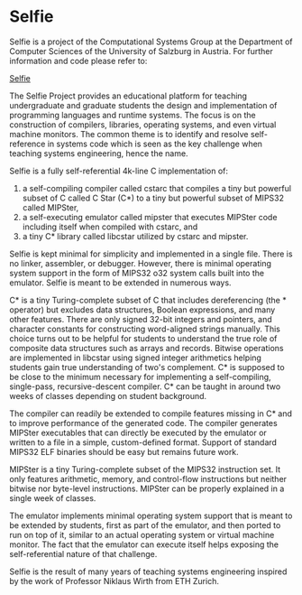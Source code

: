 # Selfie

Selfie is a project of the Computational Systems Group at the
Department of Computer Sciences of the University of Salzburg
in Austria. For further information and code please refer to:

[Selfie](http://selfie.cs.uni-salzburg.at)

The Selfie Project provides an educational platform for teaching
undergraduate and graduate students the design and implementation
of programming languages and runtime systems. The focus is on the
construction of compilers, libraries, operating systems, and even
virtual machine monitors. The common theme is to identify and
resolve self-reference in systems code which is seen as the key
challenge when teaching systems engineering, hence the name.

Selfie is a fully self-referential 4k-line C implementation of:

1. a self-compiling compiler called cstarc that compiles
   a tiny but powerful subset of C called C Star (C*) to
   a tiny but powerful subset of MIPS32 called MIPSter,
2. a self-executing emulator called mipster that executes
   MIPSter code including itself when compiled with cstarc, and
3. a tiny C* library called libcstar utilized by cstarc and mipster.
 
Selfie is kept minimal for simplicity and implemented in a single file.
There is no linker, assembler, or debugger. However, there is minimal
operating system support in the form of MIPS32 o32 system calls built
into the emulator. Selfie is meant to be extended in numerous ways.

C* is a tiny Turing-complete subset of C that includes dereferencing
(the * operator) but excludes data structures, Boolean expressions, and
many other features. There are only signed 32-bit integers and pointers,
and character constants for constructing word-aligned strings manually.
This choice turns out to be helpful for students to understand the
true role of composite data structures such as arrays and records.
Bitwise operations are implemented in libcstar using signed integer
arithmetics helping students gain true understanding of two's complement.
C* is supposed to be close to the minimum necessary for implementing
a self-compiling, single-pass, recursive-descent compiler. C* can be
taught in around two weeks of classes depending on student background.

The compiler can readily be extended to compile features missing in C*
and to improve performance of the generated code. The compiler generates
MIPSter executables that can directly be executed by the emulator or
written to a file in a simple, custom-defined format. Support of standard
MIPS32 ELF binaries should be easy but remains future work.

MIPSter is a tiny Turing-complete subset of the MIPS32 instruction set.
It only features arithmetic, memory, and control-flow instructions but
neither bitwise nor byte-level instructions. MIPSter can be properly
explained in a single week of classes.

The emulator implements minimal operating system support that is meant
to be extended by students, first as part of the emulator, and then
ported to run on top of it, similar to an actual operating system or
virtual machine monitor. The fact that the emulator can execute itself
helps exposing the self-referential nature of that challenge.

Selfie is the result of many years of teaching systems engineering
inspired by the work of Professor Niklaus Wirth from ETH Zurich.